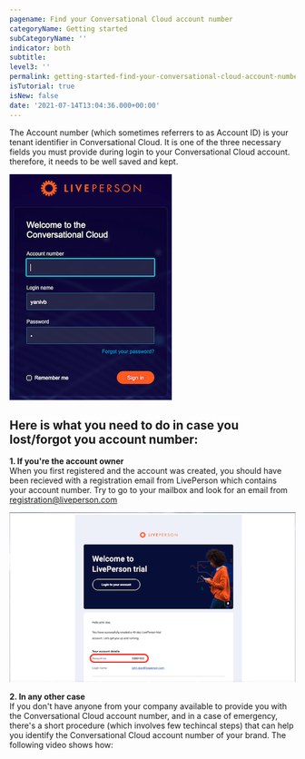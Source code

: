 ```yaml
---
pagename: Find your Conversational Cloud account number
categoryName: Getting started
subCategoryName: ''
indicator: both
subtitle: 
level3: ''
permalink: getting-started-find-your-conversational-cloud-account-number.html
isTutorial: true
isNew: false
date: '2021-07-14T13:04:36.000+00:00'
---
```


The Account number (which sometimes referrers to as Account ID) is your tenant identifier in Conversational Cloud. It is one of the three necessary fields you must provide during login to your Conversational Cloud account. therefore, it needs to be well saved and kept.

![](img/enter-your-credentials-login.png) 
 

## Here is what you need to do in case you lost/forgot you account number:

**1. If you're the account owner**  
When you first registered and the account was created, you should have been recieved with a registration email from LivePerson which contains your account number.
Try to go to your mailbox and look for an email from registration@liveperson.com

![](img/account-registration-email.png)

**2. In any other case**  
If you don't have anyone from your company available to provide you with the Conversational Cloud account number, and in a case of emergency, there's a short procedure (which involves few techincal steps) that can help you identify the Conversational Cloud account number of your brand. 
The following video shows how:
